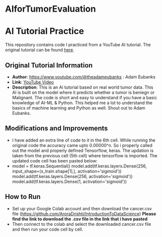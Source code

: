 # AIforTumorEvaluation
# AI Tutorial Practice

This repository contains code I practiced from a YouTube AI tutorial. The original tutorial can be found [here]((https://www.youtube.com/watch?v=z1PGJ9quPV8&t=583s)).

## Original Tutorial Information
- **Author**: https://www.youtube.com/@theadameubanks : Adam Eubanks
- **Link**: [YouTube Video](https://www.youtube.com/watch?v=z1PGJ9quPV8&t=583s)
- **Description**: This is an Ai tutorial based on real world tumor data. This AI is built on the model where it predicts whether a tumor is beniegn or Malignant. The code is short and easy to understand if you have a basic knowledge of AI-ML & Python. This helped me a lot to understand the basics of machine learning and Python as well. Shout out to Adam Eubanks.

## Modifications and Improvements
- I have added an extra line of code to it in the 6th cell. While running the original code the accuracy came upto 0.00000^n. So i properly called out the model and properly defined Tensorflow, keras. The updation is taken from the previous cell (5th cell) where tensorflow is imported. The updated code cell has been pasted below:
- model = tf.keras.Sequential()
model.add(tf.keras.layers.Dense(256, input_shape=(x_train.shape[1],), activation='sigmoid'))
model.add(tf.keras.layers.Dense(256, activation='sigmoid'))
model.add(tf.keras.layers.Dense(1, activation='sigmoid'))

## How to Run
- Set up your Google Colab account and then download the cancer.csv file (https://github.com/AroraDrishti/IntroductionToDataScience) **Please find the link to download the .csv file in the link that i have pasted**
- Then connect to the colab and select the downloaded cancer.csv file and then run your code cell by cell.

